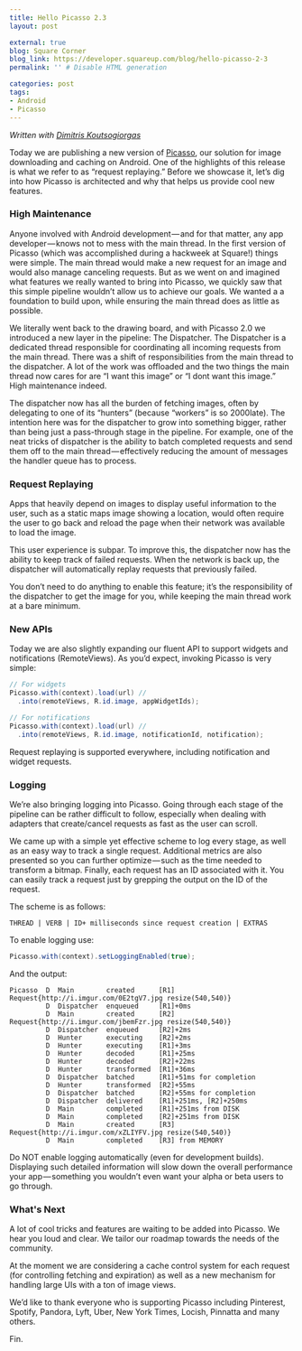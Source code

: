 ```yaml
---
title: Hello Picasso 2.3
layout: post

external: true
blog: Square Corner
blog_link: https://developer.squareup.com/blog/hello-picasso-2-3
permalink: '' # Disable HTML generation

categories: post
tags:
- Android
- Picasso
---
```


_Written with [Dimitris Koutsogiorgas](https://twitter.com/dnkoutso)_

Today we are publishing a new version of [Picasso](http://square.github.io/picasso/), our solution for image downloading and caching on Android. One of the highlights of this release is what we refer to as “request replaying.” Before we showcase it, let’s dig into how Picasso is architected and why that helps us provide cool new features.


### High Maintenance

Anyone involved with Android development — and for that matter, any app developer — knows not to mess with the main thread. In the first version of Picasso (which was accomplished during a hackweek at Square!) things were simple. The main thread would make a new request for an image and would also manage canceling requests. But as we went on and imagined what features we really wanted to bring into Picasso, we quickly saw that this simple pipeline wouldn’t allow us to achieve our goals. We wanted a a foundation to build upon, while ensuring the main thread does as little as possible.

We literally went back to the drawing board, and with Picasso 2.0 we introduced a new layer in the pipeline: The Dispatcher. The Dispatcher is a dedicated thread responsible for coordinating all incoming requests from the main thread. There was a shift of responsibilities from the main thread to the dispatcher. A lot of the work was offloaded and the two things the main thread now cares for are “I want this image” or “I dont want this image.” High maintenance indeed.

The dispatcher now has all the burden of fetching images, often by delegating to one of its “hunters” (because “workers” is so 2000late). The intention here was for the dispatcher to grow into something bigger, rather than being just a pass-through stage in the pipeline. For example, one of the neat tricks of dispatcher is the ability to batch completed requests and send them off to the main thread — effectively reducing the amount of messages the handler queue has to process.


### Request Replaying

Apps that heavily depend on images to display useful information to the user, such as a static maps image showing a location, would often require the user to go back and reload the page when their network was available to load the image.

This user experience is subpar. To improve this, the dispatcher now has the ability to keep track of failed requests. When the network is back up, the dispatcher will automatically replay requests that previously failed.

You don’t need to do anything to enable this feature; it’s the responsibility of the dispatcher to get the image for you, while keeping the main thread work at a bare minimum.


### New APIs

Today we are also slightly expanding our fluent API to support widgets and notifications (RemoteViews). As you’d expect, invoking Picasso is very simple:

```java
// For widgets
Picasso.with(context).load(url) //
  .into(remoteViews, R.id.image, appWidgetIds);

// For notifications
Picasso.with(context).load(url) //
  .into(remoteViews, R.id.image, notificationId, notification);
```

Request replaying is supported everywhere, including notification and widget requests.


### Logging

We’re also bringing logging into Picasso. Going through each stage of the pipeline can be rather difficult to follow, especially when dealing with adapters that create/cancel requests as fast as the user can scroll.

We came up with a simple yet effective scheme to log every stage, as well as an easy way to track a single request. Additional metrics are also presented so you can further optimize — such as the time needed to transform a bitmap. Finally, each request has an ID associated with it. You can easily track a request just by grepping the output on the ID of the request.

The scheme is as follows:

```
THREAD | VERB | ID+ milliseconds since request creation | EXTRAS
```

To enable logging use:

```java
Picasso.with(context).setLoggingEnabled(true);
```

And the output:

```
Picasso  D  Main        created      [R1] Request{http://i.imgur.com/0E2tgV7.jpg resize(540,540)}
         D  Dispatcher  enqueued     [R1]+0ms
         D  Main        created      [R2] Request{http://i.imgur.com/jbemFzr.jpg resize(540,540)}
         D  Dispatcher  enqueued     [R2]+2ms
         D  Hunter      executing    [R2]+2ms
         D  Hunter      executing    [R1]+3ms
         D  Hunter      decoded      [R1]+25ms
         D  Hunter      decoded      [R2]+22ms
         D  Hunter      transformed  [R1]+36ms
         D  Dispatcher  batched      [R1]+51ms for completion
         D  Hunter      transformed  [R2]+55ms
         D  Dispatcher  batched      [R2]+55ms for completion
         D  Dispatcher  delivered    [R1]+251ms, [R2]+250ms
         D  Main        completed    [R1]+251ms from DISK
         D  Main        completed    [R2]+251ms from DISK
         D  Main        created      [R3] Request{http://i.imgur.com/xZLIYFV.jpg resize(540,540)}
         D  Main        completed    [R3] from MEMORY
```

Do NOT enable logging automatically (even for development builds). Displaying such detailed information will slow down the overall performance your app — something you wouldn’t even want your alpha or beta users to go through.


### What's Next

A lot of cool tricks and features are waiting to be added into Picasso. We hear you loud and clear. We tailor our roadmap towards the needs of the community.

At the moment we are considering a cache control system for each request (for controlling fetching and expiration) as well as a new mechanism for handling large UIs with a ton of image views.

We’d like to thank everyone who is supporting Picasso including Pinterest, Spotify, Pandora, Lyft, Uber, New York Times, Locish, Pinnatta and many others.

Fin.